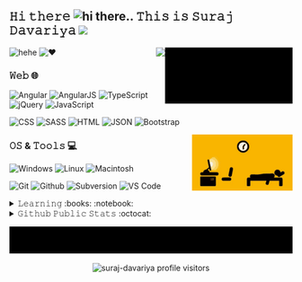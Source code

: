 <!--### Hi there 👋-->

## 𝙷𝚒 𝚝𝚑𝚎𝚛𝚎 ![hi there](https://usefulshortcuts.com/imgs/yahoo-smileys/103.gif).. 𝚃𝚑𝚒𝚜 𝚒𝚜 𝚂𝚞𝚛𝚊𝚓 𝙳𝚊𝚟𝚊𝚛𝚒𝚢𝚊 <img src="http://www.emoticonr.com/design/yahoo/not-worthy.gif" height="25px"/>

<img src="https://raw.githubusercontent.com/suraj-davariya/suraj-davariya/master/images/emergency_cheatsheet.gif" height="100" align="right" alt="in case of fire: 1. git commit; 2. git push; 3. git -tf out">
<img src="https://usefulshortcuts.com/imgs/yahoo-smileys/4.gif" height="25" align="right">

![hehe](https://forthebadge.com/images/badges/powered-by-electricity.svg)
![❤️](https://forthebadge.com/images/badges/built-with-love.svg)

### 𝚆𝚎𝚋 :globe_with_meridians:

![Angular](https://img.shields.io/badge/-Angular-DD0031?logo=Angular&style=for-the-badge&logoColor=white)
![AngularJS](https://img.shields.io/badge/-AngularJS-E23237?logo=AngularJS&style=for-the-badge&logoColor=white)
![TypeScript](https://img.shields.io/badge/-TypeScript-3178C6?logo=TypeScript&style=for-the-badge&logoColor=white)
![jQuery](https://img.shields.io/badge/-jQuery-0769AD?logo=jQuery&style=for-the-badge&logoColor=black)
![JavaScript](https://img.shields.io/badge/-JavaScript-F7DF1E?logo=JavaScript&style=for-the-badge&logoColor=black)

![CSS](https://img.shields.io/badge/-CSS-1572B6?logo=CSS3&style=for-the-badge&logoColor=white)
![SASS](https://img.shields.io/badge/-SASS-CC6699?logo=SASS&style=for-the-badge&logoColor=white)
![HTML](https://img.shields.io/badge/-HTML-E34F26?logo=HTML5&style=for-the-badge&logoColor=white)
![JSON](https://img.shields.io/badge/-JSON-000000?logo=JSON&style=for-the-badge&logoColor=white)
![Bootstrap](https://img.shields.io/badge/-Bootstrap-7952B3?logo=Bootstrap&style=for-the-badge&logoColor=white)

<img src="https://raw.githubusercontent.com/suraj-davariya/suraj-davariya/master/images/lockdown_life.gif" height="100" align="right" alt="life in pendamic">

### 𝙾𝚂 & 𝚃𝚘𝚘𝚕𝚜 :computer:

![Windows](https://img.shields.io/badge/-Windows-00ADEF?logo=Windows&style=for-the-badge&logoColor=black)
![Linux](https://img.shields.io/badge/-Linux-FCC624?logo=Linux&style=for-the-badge&logoColor=black)
![Macintosh](https://img.shields.io/badge/-Macintosh-999999?logo=Apple&style=for-the-badge&logoColor=white)

![Git](https://img.shields.io/badge/-Git-F05032?logo=Git&style=for-the-badge&logoColor=white)
![Github](https://img.shields.io/badge/-Github-181717?logo=Github&style=for-the-badge&logoColor=white)
![Subversion](https://img.shields.io/badge/-Subversion-809CC9?logo=Subversion&style=for-the-badge&logoColor=white)
![VS Code](https://img.shields.io/badge/-vscode-007ACC?logo=Visual-studio-code&style=for-the-badge&logoColor=white)

<details>
  <summary>𝙻𝚎𝚊𝚛𝚗𝚒𝚗𝚐 :books: :notebook:</summary>

####

![Docker](https://img.shields.io/badge/-Docker-2496ED?logo=Docker&style=for-the-badge&logoColor=white)

</details>

<details>
  <summary>𝙶𝚒𝚝𝚑𝚞𝚋 𝙿𝚞𝚋𝚕𝚒𝚌 𝚂𝚝𝚊𝚝𝚜 :octocat:</summary>

<h3 align="center">𝚜𝚞𝚛𝚊𝚓-𝚍𝚊𝚟𝚊𝚛𝚒𝚢𝚊'𝚜 𝚂𝚝𝚊𝚝𝚜 :octocat: </h3>
<p align="center">
  <img src="https://github-readme-stats.char-al.vercel.app/api?username=suraj-davariya&show_icons=true&count_private=true&theme=vision-friendly-dark&hide_border=true">
  <img src="https://github-readme-streak-stats.herokuapp.com/?user=suraj-davariya&theme=vision-friendly-dark&hide_border=true"/>
  <!-- https://github.com/jamesgeorge007/github-activity-readme -->
  <!--START_SECTION:activity-->

</p>
</details>

<p align="center">
  <img src="https://raw.githubusercontent.com/suraj-davariya/suraj-davariya/master/images/suraj_davariya__quote.gif" alt="'git pull a day keeps conflicts away..' Thanks for visiting suraj-davariya" title="'git pull a day keeps conflicts away..' Thanks for visiting suraj-davariya"/>
</p>

<p align="center">
  <img src="https://visitor-badge.glitch.me/badge?page_id=suraj-davariya.suraj-davariya" alt="suraj-davariya profile visitors"/>
</p>

<!--
**suraj-davariya/suraj-davariya** is a ✨ _special_ ✨ repository because its `README.md` (this file) appears on your GitHub profile.

Here are some ideas to get you started:

- 🔭 I’m currently working on ...
- 🌱 I’m currently learning ...
- 👯 I’m looking to collaborate on ...
- 🤔 I’m looking for help with ...
- 💬 Ask me about ...
- 📫 How to reach me: ...
- 😄 Pronouns: ...
- ⚡ Fun fact: ...
-->
